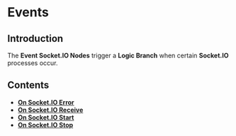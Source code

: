 # Events

## Introduction

The **Event Socket.IO Nodes** trigger a **Logic Branch** when certain **Socket.IO** processes occur.

## Contents

* [**On Socket.IO Error**](onsocketioerror.md)
* [**On Socket.IO Receive**](onsocketioreceive.md)
* [**On Socket.IO Start**](onsocketiostart.md)
* [**On Socket.IO Stop**](onsocketiostop.md)
